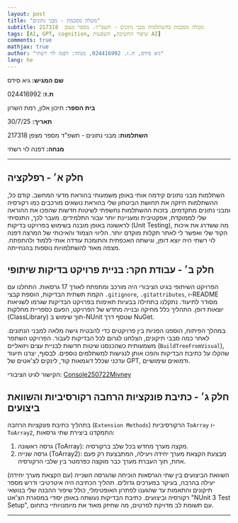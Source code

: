 ```yaml
---
layout: post
title: "מטלה מסכמת - מבני נתונים"
subtitle: מטלה מסכמת בהשתלמות מבני נתונים - תשפ"ד. מספר מצפן  217318
tags: [AI, GPT, cognition, שיפור החשיבה, השפעות AI]
comments: true
mathjax: true
author: "גיא סידס, ת.ז. 024416992, מנחה: דפנה לוי רשתי"
lang: he
---
```


**שם המגיש:** גיא סידס

**ת.ז:** 024416992

**בית הספר:** תיכון אלון, רמת השרון
 
**תאריך:** 30/7/25

**השתלמות:** מבני נתונים - תשפ"ד מספר מצפן  217318

**מנחה:** דפנה לוי רשתי

---

## חלק א׳ - רפלקציה

השתלמות מבני נתונים קידמה אותי באופן משמעותי בהוראת מדעי המחשב. קודם כל, ההשתלמות חיזקה את תחושת הביטחון שלי בהוראת נושאים מורכבים כמו רקורסיה ומבני נתונים מתקדמים. בזכות ההשתלמות נחשפתי לשיטות חדשות שהפכו את ההוראה שלי לממוקדת, אפקטיבית ומעניינת יותר עבור התלמידים. מעבר לכך, התנסיתי לראשונה באופן מובנה בשימוש בפרויקט בדיקות (Unit Testing), מה ששדרג את איכות הקוד שלי ואפשר לי לאתר תקלות מוקדם יותר. הליווי הצמוד והאיכותי של המרצה דפנה לוי רשתי היה יוצא דופן, וגישתה האכפתית והתומכת עודדה אותי ללמוד ולהתפתח. מצפה מאוד להשתלמויות נוספות בהנחייתה.

## חלק ב׳ - עבודת חקר: בניית פרויקט בדיקות שיתופי

הפרויקט השיתופי בגיט הציבורי היה מורכב ומתפתח לאורך 17 גרסאות. התחלנו עם הקמת תשתית הבדיקות, הוספת קבצי `.gitignore`, `.gitattributes`, ו-README מסודר לתיעוד. נתקלנו בתחילה בבעיות תאימות בפרויקט הבדיקות שגרמו לשגיאות יוצאות דופן. התהליך כלל מחיקה ובנייה מחדש של הפרויקט, הפעם כספריית מחלקות (ClassLibrary) תוך שימוש ב-NUnit שנוסף דרך NuGet.

במהלך הפיתוח, הוספנו הפניות בין פרויקטים כדי להבטיח גישה מלאה למבני הנתונים. לאחר כמה סבבי תיקונים, הצלחנו לגרום לכל הבדיקות לעבור. הפרויקט השתפר משמעותית כשהכנסנו שיטות חדשות לבניית עצים ויזואליים (`BuildTreeFromVisual`), שהקלו על כתיבת הבדיקות והפכו אותן לנגישות למשתלמים נוספים. לבסוף, יצרנו תיעוד עדכני שכלל דוגמאות קוד, לינקים לצ'אטים של GPT, ודמואים שימושיים.

הקישור לגיט הציבורי:
[Console250722Mivney](https://github.com/3strategy/Console250722Mivney)



## חלק ג׳ - כתיבת פונקציות הרחבה רקורסיביות והשוואת ביצועים

בתהליך כתיבת פונקציות הרחבה (`Extension Methods`) הרקורסיביות `ToArray` ו-`ToArray2`, התמקדנו ביצירת שתי גרסאות:

1. גרסה ראשונה (ToArray): מקצה מערך מחדש בכל שלב ברקורסיה.
2. גרסה שנייה (ToArray2): מבצעת הקצאת מערך יחידה ויעילה, המתבצעת רק פעם אחת, תוך העברת מערך כבר מוקצה כפרמטר בין שלבי הרקורסיה.

השוואת הביצועים בין שתי הגרסאות הוכיחה שהגרסה השנייה (עם הקצאת מערך יחידה) יעילה בהרבה, בעיקר במערכים גדולים. תהליך הכתיבה היה איטרטיבי ודרש מספר תיקונים והתאמות עד שהגענו לפתרון האופטימלי, כולל שיפור ההבנה שלי בנושאי רקורסיה וביצועים. כתיבת הבדיקות נעשתה באופן יסודי במסגרת הצ'אט "NUnit 3 Test Setup", עם תשומת לב מדויקת לפרטים, מה שחיזק מאוד את מיומנויותיי בתחום.

---

